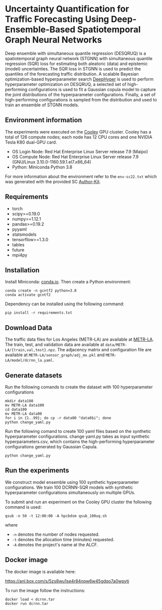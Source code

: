 # Uncertainty Quantification for Traffic Forecasting Using Deep-Ensemble-Based Spatiotemporal Graph Neural Networks

Deep ensemble with simultaneous quantile regression (DESQRUQ) is a spatiotemporal graph neural network (STGNN) with simultaneous quantile regression (SQR) loss for estimating both aleatoric (data) 
and epistemic (model) uncertainties. The SQR loss in STGNN is used to predict the quantiles of the forecasting traffic distribution. A scalable Bayesian optimization-based hyperparameter search [DeepHyper](https://deephyper.readthedocs.io/en/latest/) is used to perform hyperparameter optimization on DESQRUQ, a selected set of high-performing configurations is used to fit a Gaussian copula model to capture the joint distributions of the hyperparameter configurations. Finally, a set of high-performing configurations is sampled from the distribution and used to train an ensemble of STGNN models.

## Environment information

The experiments were executed on the [Cooley](https://www.alcf.anl.gov/support-center/cooley/cooley-system-overview) GPU cluster. Cooley has a total of 126 compute nodes; each node has 12 CPU cores and one NVIDIA Tesla K80 dual-GPU card.

* OS Login Node: Red Hat Enterprise Linux Server release 7.9 (Maipo)
* OS Compute Node: Red Hat Enterprise Linux Server release 7.9 (GNU/Linux 3.10.0-1160.59.1.el7.x86_64)
* Python: Miniconda Python 3.8

For more information about the environment refer to the `env-sc22.txt` which was generated with the provided SC [Author-Kit](https://github.com/SC-Tech-Program/Author-Kit/).

## Requirements
* torch
* scipy>=0.19.0
* numpy>=1.12.1
* pandas>=0.19.2
* pyyaml
* statsmodels
* tensorflow>=1.3.0
* tables
* future
* mpi4py

## Installation

Install Miniconda: [conda.io](https://docs.conda.io/en/latest/miniconda.html). Then create a Python environment:

```console
conda create -n gcntf2 python=3.8
conda activate gcntf2
```

Dependency can be installed using the following command:
```console
pip install -r requirements.txt
```

## Download Data

The traffic data files for Los Angeles (METR-LA) are available at [METR-LA](https://anl.box.com/s/ptjgb2jcpf122jtooml5ew55x0ubibxq). The train, test, and validation data are available at `data/METR-LA/{train,val,test}.npz`. The adjacency matrix and configuration file are available at `METR-LA/sensor_graph/adj_mx.pkl` and `METR-LA/model/dcrnn_la.yaml`.

## Generate datasets 
Run the following comands to create the dataset with 100 hyperparameter configurations 

```no-highlight
mkdir data100
mv METR-LA data100
cd data100
mv METR-LA data00
for i in {1..99}; do cp -r data00 "data0$i"; done
python change_yaml.py
```

Run the following comand to create 100 yaml files based on the synthetic hyperparameter configurations. change yaml.py takes as input synthetic hyperparameters.csv, which contains the high-performing hyperparameter configurations generated by Gaussian Capula.

```no-highlight
python change_yaml.py
```

## Run the experiments 
We construct model ensemble using 100 synthetic hyperparameter configurations. We train 100 DCRNN-SQR models with synthetic hyperparameter configurations simultaneously on multiple GPUs.

To submit and run an experiment on the Cooley GPU cluster the following command is used:

```no-highlight
qsub -n 50 -t 12:00:00 -A hpcbdsm qsub_100uq.sh
```
where

* `-n` denotes the number of nodes requested.
* `-t` denotes the allocation time (minutes) requested.
* `-A` denotes the project's name at the ALCF.

## Docker image

The docker image is available here:

https://anl.box.com/s/5zs8wu1se4r84npw6w45gdqo7a0wpytj

To run the image follow the instructions:

```no-highlight
docker load < dcrnn.tar
docker run dcrnn.tar
```
